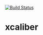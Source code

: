 [![Build Status](https://travis-ci.org/eduzen/xcaliber.svg?branch=master)](https://travis-ci.org/eduzen/xcaliber)

# xcaliber
